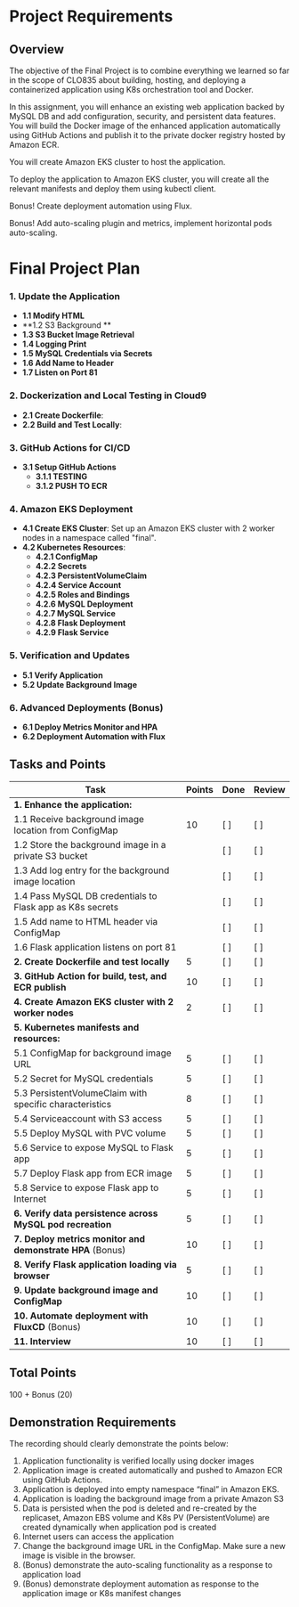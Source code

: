 # Project Requirements

## Overview

The objective of the Final Project is to combine everything we learned so far in the scope of CLO835 about building, hosting, and deploying a containerized application using K8s orchestration tool and Docker.

In this assignment, you will enhance an existing web application backed by MySQL DB and add configuration, security, and persistent data features. You will build the Docker image of the enhanced application automatically using GitHub Actions and publish it to the private docker registry hosted by Amazon ECR.

You will create Amazon EKS cluster to host the application.

To deploy the application to Amazon EKS cluster, you will create all the relevant manifests and deploy them using kubectl client.

Bonus! Create deployment automation using Flux.

Bonus! Add auto-scaling plugin and metrics, implement horizontal pods auto-scaling.

# Final Project Plan


### 1. Update the Application
- **1.1 Modify HTML**
- **1.2 S3 Background **
- **1.3 S3 Bucket Image Retrieval**
- **1.4 Logging Print**
- **1.5 MySQL Credentials via Secrets**
- **1.6 Add Name to Header**
- **1.7 Listen on Port 81**

### 2. Dockerization and Local Testing in Cloud9
- **2.1 Create Dockerfile**: 
- **2.2 Build and Test Locally**: 

### 3. GitHub Actions for CI/CD
- **3.1 Setup GitHub Actions**
    -  **3.1.1 TESTING**
    -  **3.1.2 PUSH TO ECR**

### 4. Amazon EKS Deployment
- **4.1 Create EKS Cluster**: Set up an Amazon EKS cluster with 2 worker nodes in a namespace called "final".
- **4.2 Kubernetes Resources**:
  - **4.2.1 ConfigMap**
  - **4.2.2 Secrets**
  - **4.2.3 PersistentVolumeClaim**
  - **4.2.4 Service Account**
  - **4.2.5 Roles and Bindings**
  - **4.2.6 MySQL Deployment**
  - **4.2.7 MySQL Service**
  - **4.2.8 Flask Deployment**
  - **4.2.9 Flask Service**

### 5. Verification and Updates
- **5.1 Verify Application**
- **5.2 Update Background Image**

### 6. Advanced Deployments (Bonus)
- **6.1 Deploy Metrics Monitor and HPA**
- **6.2 Deployment Automation with Flux**



## Tasks and Points

| Task | Points | Done | Review |
|------|--------|------|--------|
| **1. Enhance the application:** | | | |
| 1.1 Receive background image location from ConfigMap | 10 | [ ] | [ ] |
| 1.2 Store the background image in a private S3 bucket | | [ ] | [ ] |
| 1.3 Add log entry for the background image location | | [ ] | [ ] |
| 1.4 Pass MySQL DB credentials to Flask app as K8s secrets | | [ ] | [ ] |
| 1.5 Add name to HTML header via ConfigMap | | [ ] | [ ] |
| 1.6 Flask application listens on port 81 | | [ ] | [ ] |
| **2. Create Dockerfile and test locally** | 5 | [ ] | [ ] |
| **3. GitHub Action for build, test, and ECR publish** | 10 | [ ] | [ ] |
| **4. Create Amazon EKS cluster with 2 worker nodes** | 2 | [ ] | [ ] |
| **5. Kubernetes manifests and resources:** | | | |
| 5.1 ConfigMap for background image URL | 5 | [ ] | [ ] |
| 5.2 Secret for MySQL credentials | 5 | [ ] | [ ] |
| 5.3 PersistentVolumeClaim with specific characteristics | 8 | [ ] | [ ] |
| 5.4 Serviceaccount with S3 access | 5 | [ ] | [ ] |
| 5.5 Deploy MySQL with PVC volume | 5 | [ ] | [ ] |
| 5.6 Service to expose MySQL to Flask app | 5 | [ ] | [ ] |
| 5.7 Deploy Flask app from ECR image | 5 | [ ] | [ ] |
| 5.8 Service to expose Flask app to Internet | 5 | [ ] | [ ] |
| **6. Verify data persistence across MySQL pod recreation** | 5 | [ ] | [ ] |
| **7. Deploy metrics monitor and demonstrate HPA** (Bonus) | 10 | [ ] | [ ] |
| **8. Verify Flask application loading via browser** | 5 | [ ] | [ ] |
| **9. Update background image and ConfigMap** | 10 | [ ] | [ ] |
| **10. Automate deployment with FluxCD** (Bonus) | 10 | [ ] | [ ] |
| **11. Interview** | 10 | [ ] | [ ] |

## Total Points

100 + Bonus (20)

## Demonstration Requirements

The recording should clearly demonstrate the points below: 

1.	Application functionality is verified locally using docker images
2.	Application image is created automatically and pushed to Amazon ECR using GitHub Actions. 
3.	Application is deployed into empty namespace “final” in Amazon EKS.
4.	Application is loading the background image from a private Amazon S3
5.	Data is persisted when the pod is deleted and re-created by the replicaset, Amazon EBS volume and K8s PV (PersistentVolume) are created dynamically when application pod is created
6.	Internet users can access the application
7.	Change the background image URL in the ConfigMap. Make sure a new image is visible in the browser.
8.	(Bonus) demonstrate the auto-scaling functionality as a response to application load
9.	(Bonus) demonstrate deployment automation as response to the application image or K8s manifest changes